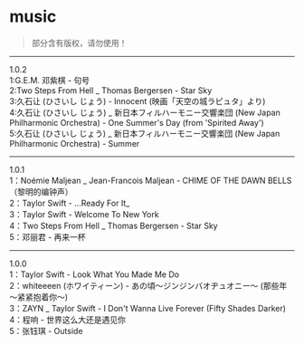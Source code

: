 # music
>部分含有版权，请勿使用！
***
1.0.2</br>
1:G.E.M. 邓紫棋 - 句号</br>
2:Two Steps From Hell _ Thomas Bergersen - Star Sky</br>
3:久石让 (ひさいし じょう) - Innocent (映画「天空の城ラピュタ」より)</br>
4:久石让 (ひさいし じょう) _ 新日本フィルハーモニー交響楽団 (New Japan Philharmonic Orchestra) - One Summer's Day (from 'Spirited Away')</br>
5:久石让 (ひさいし じょう) _ 新日本フィルハーモニー交響楽団 (New Japan Philharmonic Orchestra) - Summer</br>
***
1.0.1</br>
1：Noémie Maljean _ Jean-Francois Maljean - CHIME OF THE  DAWN BELLS（黎明的编钟声）</br>
2：Taylor Swift - ...Ready For It_</br>
3：Taylor Swift - Welcome To New York</br>
4：Two Steps From Hell _ Thomas Bergersen - Star Sky</br>
5：邓丽君 - 再来一杯</br>
***
1.0.0</br>
1：Taylor Swift - Look What You Made Me Do</br>
2：whiteeeen (ホワイティーン) - あの頃～ジンジンバオヂュオニー～ (那些年～紧紧抱着你～)</br>
3：ZAYN _ Taylor Swift - I Don't Wanna Live Forever (Fifty Shades Darker)</br>
4：程响 - 世界这么大还是遇见你</br>
5：张钰琪 - Outside</br>
